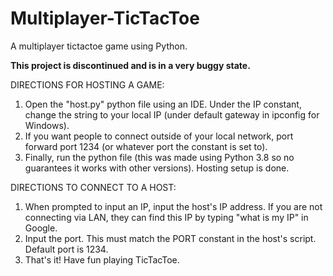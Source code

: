 # Multiplayer-TicTacToe
A multiplayer tictactoe game using Python.

**This project is discontinued and is in a very buggy state.**

DIRECTIONS FOR HOSTING A GAME:
1. Open the "host.py" python file using an IDE. Under the IP constant, change the string to your local IP (under default gateway in ipconfig for Windows).
2. If you want people to connect outside of your local network, port forward port 1234 (or whatever port the constant is set to).
3. Finally, run the python file (this was made using Python 3.8 so no guarantees it works with other versions). Hosting setup is done.

DIRECTIONS TO CONNECT TO A HOST:
1. When prompted to input an IP, input the host's IP address. If you are not connecting via LAN, they can find this IP by typing "what is my IP" in Google.
2. Input the port. This must match the PORT constant in the host's script. Default port is 1234.
3. That's it! Have fun playing TicTacToe.
